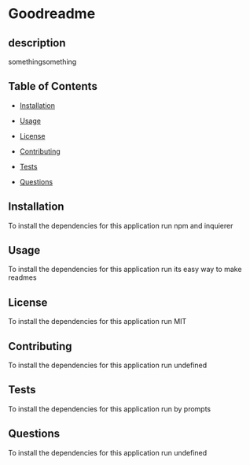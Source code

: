 # Goodreadme
## description
somethingsomething

## Table of Contents

* [Installation](#installation)

* [Usage](#usage)

* [License](#license)

* [Contributing](#contributing)

* [Tests](#tests)

* [Questions](#questions)

## Installation

To install the dependencies for this application run npm and inquierer

## Usage

To install the dependencies for this application run its easy way to make readmes

## License

To install the dependencies for this application run MIT

## Contributing

To install the dependencies for this application run undefined

## Tests

To install the dependencies for this application run by prompts

## Questions

To install the dependencies for this application run undefined
